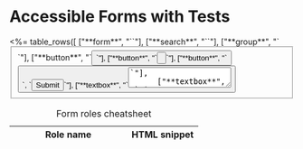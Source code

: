 # Accessible Forms with Tests

<table class="text-left table-fixed">
  <caption class="text-3xl pb-4 text-left">Form roles cheatsheet</caption>
  <thead>
    <tr>
      <th style="width: 12em">Role name</th>
      <th>HTML snippet</th>
    </tr>
  </thead>
  <tbody class="text-white bg-purple-900 border border-purple-700">
    <%= table_rows([
      ["**form**", "`<form>`"],
      ["**search**", "`<form role=search>`"],
      ["**group**", "`<fieldset>`"],
      ["**button**", "`<button>`"],
      ["**button**", "`<input type=button>`"],
      ["**button**", "`<button type=submit>`, `<input type=submit>`"],
      ["**textbox**", "`<textarea>`"],
      ["**textbox**", "`<input type=text>`"],
      ["**textbox**", "`<input type=email>`"],
      ["**textbox**", "`<input type=tel>`"],
      ["**textbox**", "`<input type=url>`"],
      ["**searchbox**", "`<input type=search>` without `list` attribute"],
      ["**radiogroup**", "`<fieldset role=radiogroup>`"],
      ["**radio**", "`<input type=radio>`"],
      ["**checkbox**", "`<input type=checkbox>`"],
      ["**combobox**", "`<select>` without `multiple` attribute"],
      ["**listbox**", "`<select>` with `multiple` attribute"],
      ["**option**", "`<option>`"],
      ["**slider**", "`<input type=range>`"],
      ["_none_", "`<input type=password>`"],
      ["**progressbar**", "`<progress>`"],
      ["**status**", "`<output>`"],
    ]) %>
  </tbody>
</table>

_Note: The code examples here use [Testing Library](https://testing-library.com/), which works with React, Vue, Preact, Angular, Puppeteer, and more._

----

## Form

```html
<form aria-labelledby=sign-up-heading>
  <h1 id=sign-up-heading>Sign Up</h1>
  …
</form>
```

```js
screen.getByRole('form', { name: 'Sign up' });
```

----

## Button

```html
<button>Save</button>
```

```js
screen.getByRole('button', { name: 'Save' });
```

### Disabled

```html
<button disabled>Save</button>
```

```js
expect(screen.getByRole('button', { name: 'Save' })).toBeDisabled();
```

----

## Textbox

```html
<label>Name <input type=text></label>
```

```js
screen.getByRole('textbox', { name: 'Name' });
```

### Multilined

```html
<label>Bio <textarea></textarea></label>
```

```js
screen.getByRole('textbox', { name: 'Bio' });
```

### Specific types

```html
<label>Email <input type=email></label>
<label>Website <input type=url></label>
<label>Phone <input type=tel></label>
```

```js
const emailTextbox = screen.getByRole('textbox', { name: 'Email' });
const websiteTextbox = screen.getByRole('textbox', { name: 'Website' });
const phoneTextbox = screen.getByRole('textbox', { name: 'Phone' });
```

### Expect value to match

```html
<label>Bio <textarea>Some bio</textarea></label>
```

```js
expect(
  screen.getByRole('textbox', { name: 'Bio' })
).toHaveValue("Some bio");
```

----

## Searchbox

```html
<label>Search <input type=search></label>
```

```js
screen.getByRole('searchbox', { name: 'Search' });
```

----

## Checkbox

```html
<label><input type=checkbox> Receive email alerts</label>
```

```js
screen.getByRole('checkbox', { name: 'Receive email alerts' });
```

### Expect to be checked

```html
<label><input type=checkbox checked> Receive email alerts</label>
```

```js
expect(
  screen.getByRole('checkbox', { name: 'Receive email alerts' })
).toBeChecked();
```

----

## Radio & Radiogroup

```html
<fieldset role=radiogroup>
  <legend>Favorite color</legend>
  <label><input type=radio name=fave-color value=green> Green</label>
  <label><input type=radio name=fave-color value=red checked> Red</label>
  <label><input type=radio name=fave-color value=yellow> Yellow</label>
  <label><input type=radio name=fave-color value=blue> Blue</label>
</fieldset>
```

```js
screen.getByRole('radiogroup', { name: 'Favorite color' });
```

```js
expect(screen.getByRole('radio', { name: 'Red' })).toBeChecked();
```

```js
expect(
  screen.getByRole('radiogroup', { name: 'Favorite color' })
).toHaveFormValues({ 'fave-color': 'red' });
```
